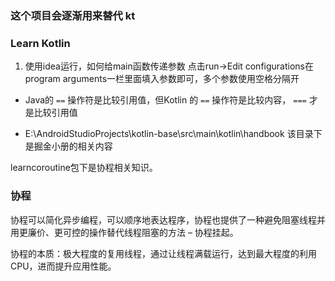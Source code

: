 ### 这个项目会逐渐用来替代 kt
### Learn Kotlin
1. 使用idea运行，如何给main函数传递参数
点击run->Edit configurations在program arguments一栏里面填入参数即可，多个参数使用空格分隔开

* Java的 `==` 操作符是比较引用值，但Kotlin 的 `==` 操作符是比较内容， `===` 才是比较引用值

* E:\AndroidStudioProjects\kotlin-base\src\main\kotlin\handbook 该目录下是掘金小册的相关内容

learncoroutine包下是协程相关知识。
### 协程

协程可以简化异步编程，可以顺序地表达程序，协程也提供了一种避免阻塞线程并用更廉价、更可控的操作替代线程阻塞的方法 – 协程挂起。

协程的本质：极大程度的复用线程，通过让线程满载运行，达到最大程度的利用CPU，进而提升应用性能。
